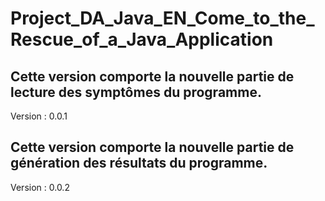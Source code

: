 # Project_DA_Java_EN_Come_to_the_Rescue_of_a_Java_Application

## Cette version comporte la nouvelle partie de lecture des symptômes du programme.

Version : 0.0.1

## Cette version comporte la nouvelle partie de génération des résultats du programme.

Version : 0.0.2